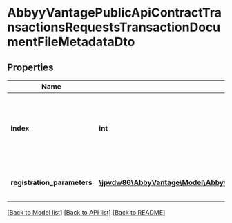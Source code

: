 # AbbyyVantagePublicApiContractTransactionsRequestsTransactionDocumentFileMetadataDto

## Properties
Name | Type | Description | Notes
------------ | ------------- | ------------- | -------------
**index** | **int** | Files in document in transaction will be ordered by this parameter | [optional] 
**registration_parameters** | [**\jpvdw86\AbbyVantage\Model\AbbyyVantagePublicApiContractTransactionsRequestsTransactionFileRegistrationParameter[]**](AbbyyVantagePublicApiContractTransactionsRequestsTransactionFileRegistrationParameter.md) | Additional file registration parameters. | [optional] 

[[Back to Model list]](../../README.md#documentation-for-models) [[Back to API list]](../../README.md#documentation-for-api-endpoints) [[Back to README]](../../README.md)

